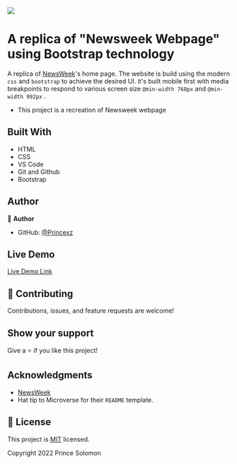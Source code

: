 ![](https://img.shields.io/badge/Microverse-blueviolet)

# A replica of "Newsweek Webpage" using Bootstrap technology

A replica of [NewsWeek](https://www.newsweek.com/)'s home page. The website is build using the modern `css` and `bootstrap` to achieve the desired UI. it's built mobile first with media breakpoints to respond to various screen size `@min-width 768px` and `@min-width 992px` .

- This project is a recreation of Newsweek webpage

## Built With

- HTML
- CSS
- VS Code
- Git and Github
- Bootstrap

## Author

👤 **Author**

- GitHub: [@Princexz](https://github.com/princexz)

## Live Demo

[Live Demo Link](https://princexz.github.io/Newsweek-Replica/)

## 🤝 Contributing

Contributions, issues, and feature requests are welcome!

## Show your support

Give a ⭐️ if you like this project!

## Acknowledgments

- [NewsWeek](https://newsweek.com/)
- Hat tip to Microverse for their `README` template.

## 📝 License

This project is [MIT](https://opensource.org/licenses/MIT) licensed.

Copyright 2022 Prince Solomon
